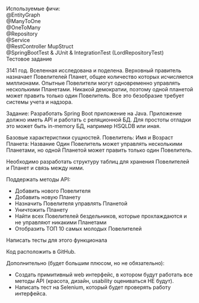 Используемые фичи:  
@EntityGraph  
@ManyToOne  
@OneToMany  
@Repository  
@Service  
@RestController
MupStruct  
@SpringBootTest & JUnit & IntegrationTest (LordRepositoryTest)  
Тестовое задание

3141 год. 
Вселенная исследована и поделена. 
Верховный правитель назначает Повелителей Планет, общее количество которых исчисляется миллионами.
Опытные Повелители могут одновременно управлять несколькими Планетами. Никакой демократии, поэтому одной планетой может править только один Повелитель.
Все это безобразие требует системы учета и надзора.

Задание:
Разработать Spring Boot приложение на Java.
Приложение должно иметь API и работать с реляционной БД. Для простоты отладки это может быть in-memory БД, например HSQLDB или иная.

Базовые характеристики сущностей.
Повелитель: Имя и Возраст
Планета: Название
Один Повелитель может управлять несколькими Планетами, но одной Планетой может править только один Повелитель.

Необходимо разработать структуру таблиц для хранения Повелителей и Планет и связь между ними.

Поддержать методы API:
- Добавить нового Повелителя
- Добавить новую Планету
- Назначить Повелителя управлять Планетой
- Уничтожить Планету
- Найти всех Повелителей бездельников, которые прохлаждаются и не управляют никакими Планетами
- Отобразить ТОП 10 самых молодых Повелителей

Написать тесты для этого функционала

Код расположить в GitHub.

Дополнительно (будет большим плюсом, но не обязательно):
- Создать примитивный web интерфейс, в котором будут работать все методы API (красота, дизайн, usability оцениваться НЕ будут).
- Написать тест на Selenium, который будет проверять работу интерфейса.